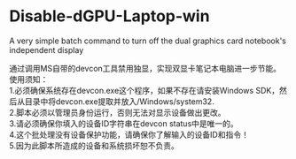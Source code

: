 # Disable-dGPU-Laptop-win
A very simple batch command to turn off the dual graphics card notebook's independent display

通过调用MS自带的devcon工具禁用独显，实现双显卡笔记本电脑进一步节能。  
使用须知：  
1.必须确保系统存在devcon.exe这个程序，如果不存在请安装Windows SDK，然后从目录中将devcon.exe提取并放入/Windows/system32.  
2.脚本必须以管理员身份运行，否则无法对显示设备做出更改。  
3.请必须确保你填入的设备ID字符串在devcon status中是唯一的。  
4.这个批处理没有设备保护功能，请确保你了解输入的设备ID和指令！  
5.因为此脚本所造成的设备和系统损坏恕不负责。  
